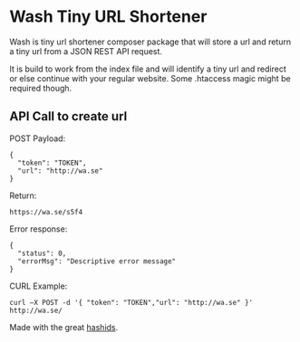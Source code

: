 # Wash Tiny URL Shortener
Wash is tiny url shortener composer package that will store a url and return a tiny url from a JSON REST API request. 

It is build to work from the index file and will identify a tiny url and redirect or else continue with your regular website. Some .htaccess magic might be required though.

## API Call to create url

POST Payload:
```
{
  "token": "TOKEN",
  "url": "http://wa.se"
}
```

Return: 
```
https://wa.se/s5f4
```

Error response: 
```
{
  "status": 0,
  "errorMsg": "Descriptive error message"
}
```

CURL Example:
```
curl —X POST -d '{ "token": "TOKEN","url": "http://wa.se" }' http://wa.se/
```


Made with the great [hashids](http://hashids.org).

